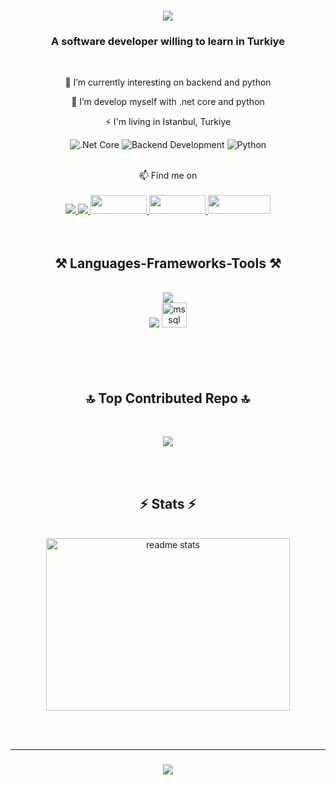 <h1 align="center">
    <img src="https://readme-typing-svg.herokuapp.com/?font=Righteous&size=35&center=true&vCenter=true&width=500&height=70&duration=4000&lines=Hi+There!+👋;+I'm+kadir+demirkaya!;" />
</h1>

<h3 align="center">A software developer willing to learn in Turkiye</h3>

<br/>

<div align="center">
 
 🔭 I’m currently interesting on backend and python 
 
 🌱 I’m develop myself with .net core and python 

 ⚡ I'm living in Istanbul, Turkiye

 

![.Net Core](https://img.shields.io/badge/.NET%20Core-5C2D91?style=flat&logo=.net&logoColor=white)
![Backend Development](https://img.shields.io/badge/Backend%20Development-black?style=flat&logo=backend&logoColor=white)
![Python](https://img.shields.io/badge/Python-0078D4?style=flat&logo=microservices&logoColor=white)

<br/>
📫 Find me on
<br/>
<br/>

</div>
 
<div align="center"> 
  <a href="mailto:kadir.dmrky95@gmail.com">
    <img src="https://img.shields.io/badge/Gmail-333333?style=for-the-badge&logo=gmail&logoColor=red" />
  </a>
  <a href="https://linkedin.com/in/kadirdemirkaya" target="_blank">
    <img src="https://img.shields.io/badge/LinkedIn-0077B5?style=for-the-badge&logo=linkedin&logoColor=white" target="_blank" />
  </a>
  <a href="https://github.com/kadirdemirkaya" target="_blank">
    <img src="https://img.shields.io/badge/GitHub-%2312100E.svg?style=flat&logo=github&logoColor=white" width="90" height="30" />
  </a>
 <a href="https://www.nuget.org/profiles/kadirkdr" target="_blank">
   <img src="https://img.shields.io/badge/-NuGet-004880?style=flat&logo=nuget&logoColor=white" width="90" height="30" />
 </a>
 <a href="https://www.kaggle.com/kadirkdr" target="_blank">
   <img src="https://img.shields.io/badge/-Kaggle-20BEFF?style=flat&logo=kaggle&logoColor=white" width="100" height="30" />
 </a>
</div>

<br>
<br/>

<h2 align="center">⚒️ Languages-Frameworks-Tools ⚒️</h2>
<br/>
<div align="center">
    <img src="https://skillicons.dev/icons?i=cs,java,py,dotnet,postgres,postman,visualstudio,rabbitmq,redis,vscode,github,linkedin" /><br>
    <img src="https://skillicons.dev/icons?i=html,css,js,nginx,docker,git,aws" />
   <img src="https://www.svgrepo.com/show/303229/microsoft-sql-server-logo.svg" alt="mssql" width="40" height="40"/>
</div>

<br/>
<br/>


<br>
<br>

<h2 align="center">🔝 Top Contributed Repo 🔝</h2>
<br>
 
<div align=center>
    
![](https://github-contributor-stats.vercel.app/api?username=kadirdemirkaya&limit=5&theme=tokyonight&combine_all_yearly_contributions=true)

</div>

<br>
<br>

<h2 align="center">⚡ Stats ⚡</h2>
<br>
<div align=center>
   <img width=390 height=276 src="https://github-readme-stats.vercel.app/api/top-langs/?username=kadirdemirkaya&hide=javascript,html" alt="readme stats" />
    

   
  <br/>
</div>

<br/><br/>
<hr/>

<h3 align="center">
    <img src="https://readme-typing-svg.herokuapp.com/?font=Righteous&size=25&center=true&vCenter=true&width=500&height=70&duration=4000&lines=Thanks+for+visiting!+✌️;+Shoot+me+a+message+on+Linkedin!;I'm+always+down+to+collab+:)">
</h3>

<br/>
